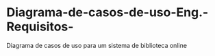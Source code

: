 # Diagrama-de-casos-de-uso-Eng.-Requisitos-
Diagrama de casos de uso para um sistema de biblioteca online
